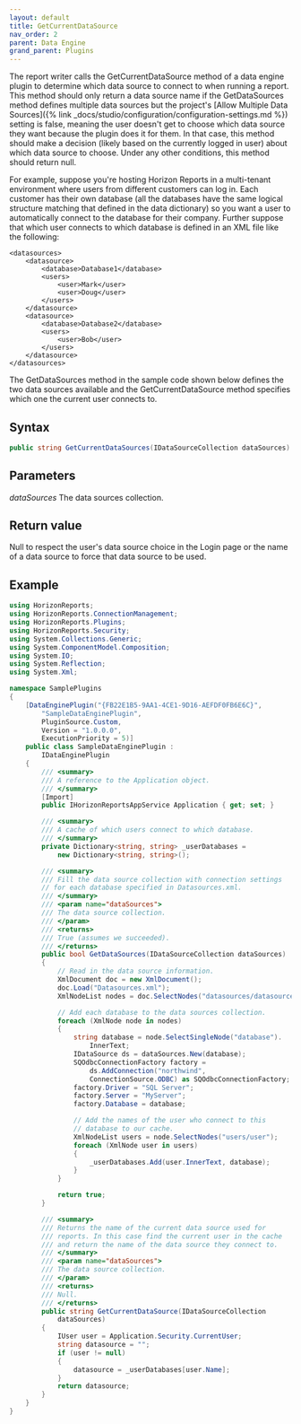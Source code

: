 ```yaml
---
layout: default
title: GetCurrentDataSource
nav_order: 2
parent: Data Engine
grand_parent: Plugins
---
```


The report writer calls the GetCurrentDataSource method of a data engine plugin to determine which data source to connect to when running a report. This method should only return a data source name if the GetDataSources method defines multiple data sources but the project's [Allow Multiple Data Sources]({% link _docs/studio/configuration/configuration-settings.md %}) setting is false, meaning the user doesn't get to choose which data source they want because the plugin does it for them. In that case, this method should make a decision (likely based on the currently logged in user) about which data source to choose. Under any other conditions, this method should return null.

For example, suppose you're hosting Horizon Reports in a multi-tenant environment where users from different customers can log in. Each customer has their own database (all the databases have the same logical structure matching that defined in the data dictionary) so you want a user to automatically connect to the database for their company. Further suppose that which user connects to which database is defined in an XML file like the following:

    <datasources>
        <datasource>
            <database>Database1</database>
            <users>
                <user>Mark</user>
                <user>Doug</user>
            </users>
        </datasource>
        <datasource>
            <database>Database2</database>
            <users>
                <user>Bob</user>
            </users>
        </datasource>
    </datasources>

The GetDataSources method in the sample code shown below defines the two data sources available and the GetCurrentDataSource method specifies which one the current user connects to.

## Syntax
```csharp
public string GetCurrentDataSources(IDataSourceCollection dataSources)
```

## Parameters
*dataSources*
The data sources collection.

## Return value
Null to respect the user's data source choice in the Login page or the name of a data source to force that data source to be used.

## Example
```csharp
using HorizonReports;
using HorizonReports.ConnectionManagement;
using HorizonReports.Plugins;
using HorizonReports.Security;
using System.Collections.Generic;
using System.ComponentModel.Composition;
using System.IO;
using System.Reflection;
using System.Xml;

namespace SamplePlugins
{
    [DataEnginePlugin("{FB22E1B5-9AA1-4CE1-9D16-AEFDF0FB6E6C}",
        "SampleDataEnginePlugin",
        PluginSource.Custom,
        Version = "1.0.0.0",
        ExecutionPriority = 5)]
    public class SampleDataEnginePlugin :
        IDataEnginePlugin
    {
        /// <summary>
        /// A reference to the Application object.
        /// </summary>
        [Import]
        public IHorizonReportsAppService Application { get; set; }

        /// <summary>
        /// A cache of which users connect to which database.
        /// </summary>
        private Dictionary<string, string> _userDatabases =
            new Dictionary<string, string>();

        /// <summary>
        /// Fill the data source collection with connection settings
        // for each database specified in Datasources.xml.
        /// </summary>
        /// <param name="dataSources">
        /// The data source collection.
        /// </param>
        /// <returns>
        /// True (assumes we succeeded).
        /// </returns>
        public bool GetDataSources(IDataSourceCollection dataSources)
        {
            // Read in the data source information.
            XmlDocument doc = new XmlDocument();
            doc.Load("Datasources.xml");
            XmlNodeList nodes = doc.SelectNodes("datasources/datasource");

            // Add each database to the data sources collection.
            foreach (XmlNode node in nodes)
            {
                string database = node.SelectSingleNode("database").
                    InnerText;
                IDataSource ds = dataSources.New(database);
                SQOdbcConnectionFactory factory =
                    ds.AddConnection("northwind",
                    ConnectionSource.ODBC) as SQOdbcConnectionFactory;
                factory.Driver = "SQL Server";
                factory.Server = "MyServer";
                factory.Database = database;

                // Add the names of the user who connect to this
                // database to our cache.
                XmlNodeList users = node.SelectNodes("users/user");
                foreach (XmlNode user in users)
                {
                    _userDatabases.Add(user.InnerText, database);
                }
            }

            return true;
        }

        /// <summary>
        /// Returns the name of the current data source used for
        /// reports. In this case find the current user in the cache
        /// and return the name of the data source they connect to.
        /// </summary>
        /// <param name="dataSources">
        /// The data source collection.
        /// </param>
        /// <returns>
        /// Null.
        /// </returns>
        public string GetCurrentDataSource(IDataSourceCollection
            dataSources)
        {
            IUser user = Application.Security.CurrentUser;
            string datasource = "";
            if (user != null)
            {
                datasource = _userDatabases[user.Name];
            }
            return datasource;
        }
    }
}
```

